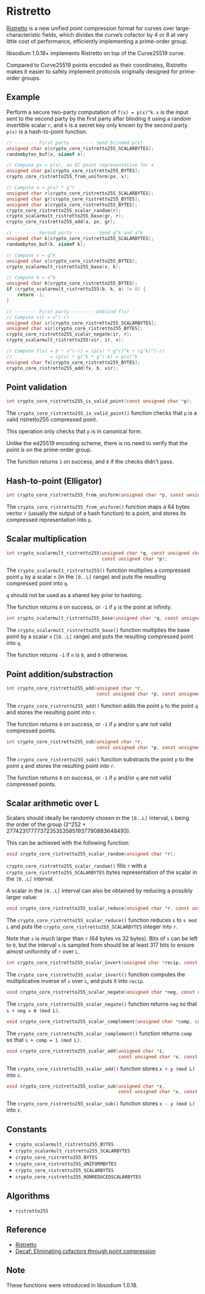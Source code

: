 # Ristretto

[Ristretto](https://ristretto.group) is a new unified point compression format for curves over large-characteristic fields, which divides the curve’s cofactor by 4 or 8 at very little cost of performance, efficiently implementing a prime-order group.

libsodium 1.0.18+ implements Ristretto on top of the Curve25519 curve.

Compared to Curve25519 points encoded as their coordinates, Ristretto makes it easier to safely implement protocols originally designed for prime-order groups.

## Example

Perform a secure two-party computation of `f(x) = p(x)^k`. `x` is the input sent to the second party by the first party after blinding it using a random invertible scalar `r`, and `k` is a secret key only known by the second party. `p(x)` is a hash-to-point function.

```c
// -------- First party -------- Send blinded p(x)
unsigned char x[crypto_core_ristretto255_SCALARBYTES];
randombytes_buf(x, sizeof x);

// Compute px = p(x), an EC point representative for x
unsigned char px[crypto_core_ristretto255_BYTES];
crypto_core_ristretto255_from_uniform(px, x);

// Compute a = p(x) * g^r
unsigned char r[crypto_core_ristretto255_SCALARBYTES];
unsigned char gr[crypto_core_ristretto255_BYTES];
unsigned char a[crypto_core_ristretto255_BYTES];
crypto_core_ristretto255_scalar_random(r);
crypto_scalarmult_ristretto255_base(gr, r);
crypto_core_ristretto255_add(a, px, gr);

// -------- Second party -------- Send g^k and a^k
unsigned char k[crypto_core_ristretto255_SCALARBYTES];
randombytes_buf(k, sizeof k);

// Compute v = g^k
unsigned char v[crypto_core_ristretto255_BYTES];
crypto_scalarmult_ristretto255_base(v, k);

// Compute b = a^k
unsigned char b[crypto_core_ristretto255_BYTES];
if (crypto_scalarmult_ristretto255(b, k, a) != 0) {
    return -1;
}

// -------- First party -------- Unblind f(x)
// Compute vir = v^(-r)
unsigned char ir[crypto_core_ristretto255_SCALARBYTES];
unsigned char vir[crypto_core_ristretto255_BYTES];
crypto_core_ristretto255_scalar_negate(ir, r);
crypto_scalarmult_ristretto255(vir, ir, v);

// Compute f(x) = b * v^(-r) = (p(x) * g^r)^k * (g^k)^(-r)
//              = (p(x) * g)^k * g^(-k) = p(x)^k
unsigned char fx[crypto_core_ristretto255_BYTES];
crypto_core_ristretto255_add(fx, b, vir);
```

## Point validation

```c
int crypto_core_ristretto255_is_valid_point(const unsigned char *p);
```

The `crypto_core_ristretto255_is_valid_point()` function checks that `p` is a valid ristretto255 compressed point.

This operation only checks that `p` is in canonical form.

Unlike the ed25519 encoding scheme, there is no need to verify that the point is on the prime-order group.

The function returns `1` on success, and `0` if the checks didn't pass.

## Hash-to-point (Elligator)

```c
int crypto_core_ristretto255_from_uniform(unsigned char *p, const unsigned char *r);
```

The `crypto_core_ristretto255_from_uniform()` function maps a 64 bytes vector `r` (usually the output of a hash function) to a point, and stores its compressed representation into `p`.

## Scalar multiplication

```c
int crypto_scalarmult_ristretto255(unsigned char *q, const unsigned char *n,
                                   const unsigned char *p);
```

The `crypto_scalarmult_ristretto255()` function multiplies a compressed point `p` by a scalar `n` (in the `[0..L[` range) and puts the resulting compressed point into `q`.

`q` should not be used as a shared key prior to hashing.

The function returns `0` on success, or `-1` if `p` is the point at infinity.

```c
int crypto_scalarmult_ristretto255_base(unsigned char *q, const unsigned char *n);
```

The `crypto_scalarmult_ristretto255_base()` function multiplies the base point by a scalar `n` (`[0..L[` range) and puts the resulting compressed point into `q`.

The function returns `-1` if `n` is `0`, and `0` otherwise.

## Point addition/substraction

```c
int crypto_core_ristretto255_add(unsigned char *r,
                                 const unsigned char *p, const unsigned char *q);
```

The `crypto_core_ristretto255_add()` function adds the point `p` to the point `q` and stores the resulting point into `r`.

The function returns `0` on success, or `-1` if `p` and/or `q` are not valid compressed points.

```c
int crypto_core_ristretto255_sub(unsigned char *r,
                                 const unsigned char *p, const unsigned char *q);
```

The `crypto_core_ristretto255_sub()` function substracts the point `p` to the point `q` and stores the resulting point into `r`.

The function returns `0` on success, or `-1` if `p` and/or `q` are not valid compressed points.

## Scalar arithmetic over L

Scalars should ideally be randomly chosen in the `[0..L[` interval, `L` being the order of the group (2^252 + 27742317777372353535851937790883648493).

This can be achieved with the following function:

```c
void crypto_core_ristretto255_scalar_random(unsigned char *r);
```

`crypto_core_ristretto255_scalar_random()` fills `r` with a `crypto_core_ristretto255_SCALARBYTES` bytes representation of the scalar in the `]0..L[` interval.

A scalar in the `[0..L[` interval can also be obtained by reducing a possibly larger value:

```c
void crypto_core_ristretto255_scalar_reduce(unsigned char *r, const unsigned char *s);
```

The `crypto_core_ristretto255_scalar_reduce()` function reduces `s` to `s mod L` and puts the `crypto_core_ristretto255_SCALARBYTES` integer into `r`.

Note that `s` is much larger than `r` (64 bytes vs 32 bytes). Bits of `s` can be left to `0`, but the interval `s` is sampled from should be at least 317 bits to ensure almost uniformity of `r` over `L`.

```c
int crypto_core_ristretto255_scalar_invert(unsigned char *recip, const unsigned char *s);
```

The `crypto_core_ristretto255_scalar_invert()` function computes the multiplicative inverse of `s` over `L`, and puts it into `recip`.

```c
void crypto_core_ristretto255_scalar_negate(unsigned char *neg, const unsigned char *s);
```

The `crypto_core_ristretto255_scalar_negate()` function returns `neg` so that `s + neg = 0 (mod L)`.

```c
void crypto_core_ristretto255_scalar_complement(unsigned char *comp, const unsigned char *s);
```

The `crypto_core_ristretto255_scalar_complement()` function returns `comp` so that `s + comp = 1 (mod L)`.

```c
void crypto_core_ristretto255_scalar_add(unsigned char *z,
                                         const unsigned char *x, const unsigned char *y);
```

The `crypto_core_ristretto255_scalar_add()` function stores `x + y (mod L)` into `z`.

```c
void crypto_core_ristretto255_scalar_sub(unsigned char *z,
                                         const unsigned char *x, const unsigned char *y);
```

The `crypto_core_ristretto255_scalar_sub()` function stores `x - y (mod L)` into `z`.

## Constants

* `crypto_scalarmult_ristretto255_BYTES`
* `crypto_scalarmult_ristretto255_SCALARBYTES`
* `crypto_core_ristretto255_BYTES`
* `crypto_core_ristretto255_UNIFORMBYTES`
* `crypto_core_ristretto255_SCALARBYTES`
* `crypto_core_ristretto255_NONREDUCEDSCALARBYTES`

## Algorithms

* `ristretto255`

## Reference

* [Ristretto](https://ristretto.group)
* [Decaf: Eliminating cofactors through point compression](https://eprint.iacr.org/2015/673.pdf)

## Note

These functions were introduced in libsodium 1.0.18.
